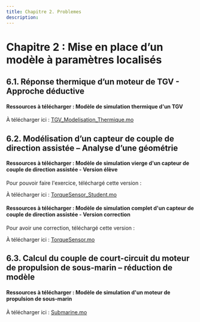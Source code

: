 ```yaml
---
title: Chapitre 2. Problemes
description: 
---
```

# Chapitre 2 : Mise en place d’un modèle à paramètres localisés 


## 6.1.	Réponse thermique d’un moteur de TGV - Approche déductive

#### Ressources à télécharger : Modèle de simulation thermique d'un TGV

À télécharger ici : [TGV_Modelisation_Thermique.mo](files/TGV_Modelisation_Thermique.mo)


## 6.2.	Modélisation d’un capteur de couple de direction assistée – Analyse d’une géométrie

#### Ressources à télécharger : Modèle de simulation vierge d'un capteur de couple de direction assistée - Version élève   

Pour pouvoir faire l'exercice, téléchargé cette version :   

À télécharger ici : [TorqueSensor_Student.mo](files/TorqueSensor_Student.mo)   

#### Ressources à télécharger : Modèle de simulation complet d'un capteur de couple de direction assistée - Version correction  

Pour avoir une correction, téléchargé cette version :

À télécharger ici : [TorqueSensor.mo](files/TorqueSensor.mo)   




## 6.3.	Calcul du couple de court-circuit du moteur de propulsion de sous-marin – réduction de modèle

#### Ressources à télécharger : Modèle de simulation d'un moteur de propulsion de sous-marin

À télécharger ici : [Submarine.mo](files/Submarine.mo)   

